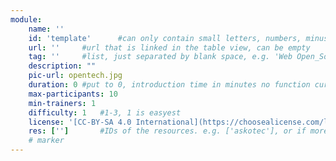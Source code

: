 ```yaml
---
module:
    name: ''
    id: 'template'      #can only contain small letters, numbers, minus and underscore. needs to be the same as the file name
    url: ''     #url that is linked in the table view, can be empty
    tag: ''     #list, just separated by blank space, e.g. 'Web Open_Source', available tags: Hardware&Repair, Sustainability, Media&Art, Community&Moderation, Data_Security&Research, Open_Source&Knowledge, Web&Software, Organizational_Development
    description: ""
    pic-url: opentech.jpg
    duration: 0 #put to 0, introduction time in minutes no function currently, the resources have their own time blocks
    max-participants: 10
    min-trainers: 1
    difficulty: 1   #1-3, 1 is easyest
    license: '[CC-BY-SA 4.0 International](https://choosealicense.com/licenses/cc-by-sa-4.0/)'
    res: ['']       #IDs of the resources. e.g. ['askotec'], or if more: ['askotec', 'ohg']
    # marker
---  
```

